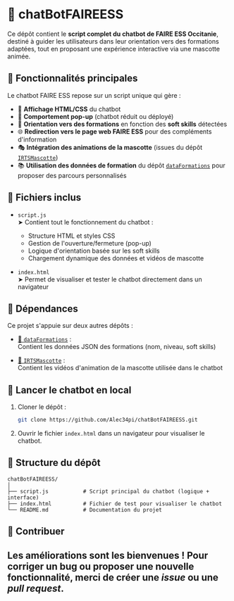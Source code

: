 # 💬 chatBotFAIREESS

Ce dépôt contient le **script complet du chatbot de FAIRE ESS Occitanie**, destiné à guider les utilisateurs dans leur orientation vers des formations adaptées, tout en proposant une expérience interactive via une mascotte animée.

## 🧠 Fonctionnalités principales

Le chatbot FAIRE ESS repose sur un script unique qui gère :

- 🧾 **Affichage HTML/CSS** du chatbot  
- 🔁 **Comportement pop-up** (chatbot réduit ou déployé)  
- 🧭 **Orientation vers des formations** en fonction des **soft skills** détectées  
- 🌐 **Redirection vers le page web FAIRE ESS** pour des compléments d'information  
- 🎭 **Intégration des animations de la mascotte** (issues du dépôt [`IRTSMascotte`](https://github.com/Alec34pi/IRTSMascotte))  
- 📚 **Utilisation des données de formation** du dépôt [`dataFormations`](https://github.com/Alec34pi/dataFormations) pour proposer des parcours personnalisés

## 📂 Fichiers inclus

- `script.js`  
  ➤ Contient tout le fonctionnement du chatbot :
  - Structure HTML et styles CSS
  - Gestion de l'ouverture/fermeture (pop-up)
  - Logique d'orientation basée sur les soft skills
  - Chargement dynamique des données et vidéos de mascotte

- `index.html`  
  ➤ Permet de visualiser et tester le chatbot directement dans un navigateur

## 🔗 Dépendances

Ce projet s'appuie sur deux autres dépôts :

- [📁 `dataFormations`](https://github.com/Alec34pi/dataFormations) :  
  Contient les données JSON des formations (nom, niveau, soft skills)

- [📁 `IRTSMascotte`](https://github.com/Alec34pi/IRTSMascotte) :  
  Contient les vidéos d'animation de la mascotte utilisée dans le chatbot

## 🚀 Lancer le chatbot en local

1. Cloner le dépôt :
   ```bash
   git clone https://github.com/Alec34pi/chatBotFAIREESS.git
   ```

2. Ouvrir le fichier `index.html` dans un navigateur pour visualiser le chatbot.

## 📁 Structure du dépôt

```
chatBotFAIREESS/
│
├── script.js           # Script principal du chatbot (logique + interface)
├── index.html          # Fichier de test pour visualiser le chatbot
└── README.md           # Documentation du projet
```

## 🤝 Contribuer

Les améliorations sont les bienvenues ! Pour corriger un bug ou proposer une nouvelle fonctionnalité, merci de créer une *issue* ou une *pull request*.
---
